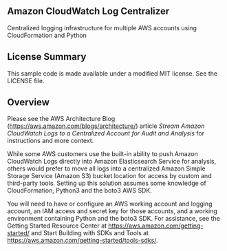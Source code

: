 ## Amazon CloudWatch Log Centralizer

Centralized logging infrastructure for multiple AWS accounts using CloudFormation and Python

## License Summary

This sample code is made available under a modified MIT license. See the LICENSE file.

## Overview
Please see the AWS Architecture Blog (https://aws.amazon.com/blogs/architecture/) article _Stream Amazon CloudWatch Logs to a Centralized Account for Audit and Analysis_ for instructions and more context.

While some AWS customers use the built-in ability to push Amazon CloudWatch Logs directly into Amazon Elasticsearch Service for analysis, others would prefer to move all logs into a centralized Amazon Simple Storage Service (Amazon S3) bucket location for access by custom and third-party tools. Setting up this solution assumes some knowledge of CloudFormation, Python3 and the boto3 AWS SDK.

You will need to have or configure an AWS working account and logging account, an IAM access and secret key for those accounts, and a working environment containing Python and the boto3 SDK. For assistance, see the Getting Started Resource Center at https://aws.amazon.com/getting-started/ and Start Building with SDKs and Tools at https://aws.amazon.com/getting-started/tools-sdks/.
